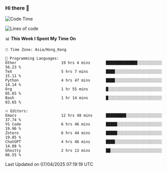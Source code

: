 ### Hi there 👋

<!--
**nicehiro/nicehiro** is a ✨ _special_ ✨ repository because its `README.md` (this file) appears on your GitHub profile.

Here are some ideas to get you started:

- 🔭 I’m currently working on ...
- 🌱 I’m currently learning ...
- 👯 I’m looking to collaborate on ...
- 🤔 I’m looking for help with ...
- 💬 Ask me about ...
- 📫 How to reach me: ...
- 😄 Pronouns: ...
- ⚡ Fun fact: ...
-->

<!--START_SECTION:waka-->
![Code Time](http://img.shields.io/badge/Code%20Time-465%20hrs%202%20mins-blue)

![Lines of code](https://img.shields.io/badge/From%20Hello%20World%20I%27ve%20Written-1.6%20million%20lines%20of%20code-blue)

📊 **This Week I Spent My Time On** 

```text
🕑︎ Time Zone: Asia/Hong_Kong

💬 Programming Languages: 
Other                    19 hrs 4 mins       ██████████████░░░░░░░░░░░   56.23 % 
TeX                      5 hrs 7 mins        ████░░░░░░░░░░░░░░░░░░░░░   15.11 % 
Python                   4 hrs 47 mins       ████░░░░░░░░░░░░░░░░░░░░░   14.14 % 
Org                      1 hr 55 mins        █░░░░░░░░░░░░░░░░░░░░░░░░   05.65 % 
Bash                     1 hr 14 mins        █░░░░░░░░░░░░░░░░░░░░░░░░   03.65 % 

🔥 Editors: 
Emacs                    12 hrs 48 mins      █████████░░░░░░░░░░░░░░░░   37.74 % 
VS Code                  6 hrs 46 mins       █████░░░░░░░░░░░░░░░░░░░░   19.96 % 
Zotero                   6 hrs 44 mins       █████░░░░░░░░░░░░░░░░░░░░   19.85 % 
ChatGPT                  4 hrs 46 mins       ████░░░░░░░░░░░░░░░░░░░░░   14.08 % 
Ghostty                  2 hrs 13 mins       ██░░░░░░░░░░░░░░░░░░░░░░░   06.55 % 
```


 Last Updated on 07/04/2025 07:19:19 UTC
<!--END_SECTION:waka-->
